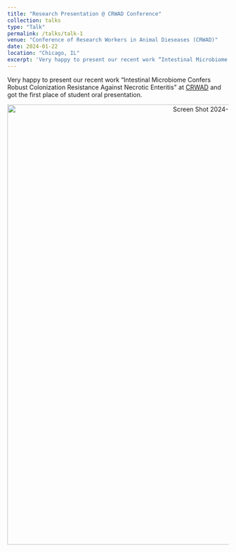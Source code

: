 ```yaml
---
title: "Research Presentation @ CRWAD Conference"
collection: talks
type: "Talk"
permalink: /talks/talk-1
venue: "Conference of Research Workers in Animal Dieseases (CRWAD)"
date: 2024-01-22
location: "Chicago, IL"
excerpt: 'Very happy to present our recent work “Intestinal Microbiome Confers Robust Colonization Resistance Against Necrotic Enteritis" at CRWAD and got the first place of student oral presentation.'
---
```


Very happy to present our recent work “Intestinal Microbiome Confers Robust Colonization Resistance Against Necrotic Enteritis" at [CRWAD](https://crwad.org/2024-crwad-schedule-at-a-glance/) and got the first place of student oral presentation.  <br>
<p align="center">  
<img width="1000" alt="Screen Shot 2024-02-21 at 9 30 02 AM" src="https://github.com/jingliu92/jingliu.github.io/assets/100873921/a0ccbcc4-15fd-4039-ae03-4daa9cb971d1">
</p>
